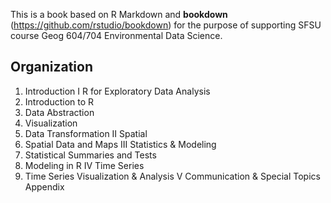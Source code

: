 This is a book based on R Markdown and **bookdown** (https://github.com/rstudio/bookdown) for the purpose of supporting SFSU course Geog 604/704 Environmental Data Science.

## Organization
  1. Introduction
I R for Exploratory Data Analysis
  2. Introduction to R
  3. Data Abstraction
  4. Visualization
  5. Data Transformation
II Spatial
  6. Spatial Data and Maps
III Statistics & Modeling
  7. Statistical Summaries and Tests
  8. Modeling in R
IV Time Series
  9. Time Series Visualization & Analysis
V Communication & Special Topics
Appendix
